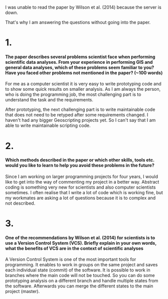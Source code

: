 I was unable to read the paper by Wilson et al. (2014) because the server is down.

That's why I am answering the questions without going into the paper.

# 1.
#### The paper describes several problems scientist face when performing scientific data analyses. From your experience in performing GIS and general data analyses, which of these problems seem familiar to you? Have you faced other problems not mentioned in the paper? (~100 words)

For me as a computer scientist it is very easy to write prototyping code and to show some quick results 
on smaller analysis. As I am always the person, who is doing the programming job, the most challenging part
is to understand the task and the requirements. 

After prototyping, the next challenging part is to write maintainable code
that does not need to be retyped after some requirements changed. 
I haven't had any bigger Geoscripting projects yet. So I can't say that I
am able to write maintainable scripting code.

# 2.
#### Which methods described in the paper or which other skills, tools etc. would you like to learn to help you avoid these problems in the future?

Since I am working on larger programming projects for four years, I would
like to get into the way of commenting my project in a better way. 
Abstract coding is something very new for scientists and also computer scientists sometimes.
I often realise that I write a lot of code which is working fine, but my 
workmates are asking a lot of questions because it is to complex and not described. 


# 3.
#### One of the recommendations by Wilson et al. (2014) for scientists is to use a Version Control System (VCS). Briefly explain in your own words, what the benefits of VCS are in the context of scientific analyses

A Version Control System is one of the most important tools for programming.
It enables to work in groups on the same project and saves each individual state
(commit) of the software. It is possible to work in branches where the main code
will not be touched. So you can do some prototyping analysis on a different branch
and handle multiple states from the software. Afterwards you can merge the different states
to the main project (master). 